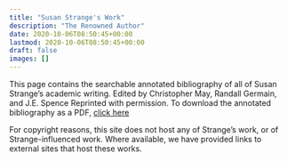 ```yaml
---
title: "Susan Strange's Work"
description: "The Renowned Author"
date: 2020-10-06T08:50:45+00:00
lastmod: 2020-10-06T08:50:45+00:00
draft: false
images: []
---
```


This page contains the searchable annotated bibliography of all of Susan Strange’s academic writing. Edited by Christopher May, Randall Germain, and J.E. Spence Reprinted with permission. To download the annotated bibliography as a PDF, [click here]( https://brocku-my.sharepoint.com/:b:/g/personal/bhaggart_brocku_ca/EQnpVLxayqRNm7JLA09iNLkBqZXmtqjRwVo4cuoEtX273Q?e=VaypeM)

For copyright reasons, this site does not host any of Strange’s work, or of Strange-influenced work. Where available, we have provided links to external sites that host these works.